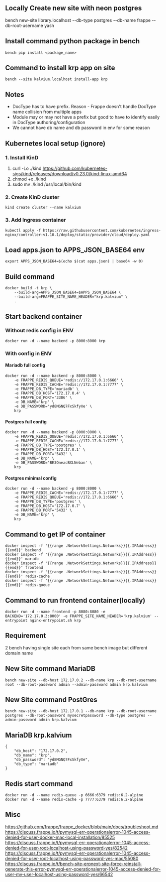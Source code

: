 ## Locally Create new site with neon postgres

bench new-site library.localhost --db-type postgres --db-name frappe --db-root-username yash

## Install command python package in bench

    bench pip install <package_name>

## Command to install krp app on site
    bench --site kalvium.localhost install-app krp

## Notes
- DocType has to have prefix. Reason - Frappe doesn't handle DocType name collision from multiple apps
- Module may or may not have a prefix but good to have to identify easily in DocType authoring/configuration
- We cannot have db name and db password in env for some reason

## Kubernetes local setup (ignore)

### 1. Install KinD
1. curl -Lo ./kind https://github.com/kubernetes-sigs/kind/releases/download/v0.23.0/kind-linux-amd64
2. chmod +x ./kind
3. sudo mv ./kind /usr/local/bin/kind

### 2. Create KinD cluster
    kind create cluster --name kalvium

### 3. Add Ingress container
    kubectl apply -f https://raw.githubusercontent.com/kubernetes/ingress-nginx/controller-v1.10.1/deploy/static/provider/cloud/deploy.yaml

## Load apps.json to APPS_JSON_BASE64 env
    export APPS_JSON_BASE64=$(echo $(cat apps.json) | base64 -w 0)

## Build command
    docker build -t krp \
        --build-arg=APPS_JSON_BASE64=$APPS_JSON_BASE64 \
        --build-arg=FRAPPE_SITE_NAME_HEADER="krp.kalvium" \
        .

## Start backend container

### Without redis config in ENV
    docker run -d --name backend -p 8000:8000 krp
### With config in ENV

#### Mariadb full config
    docker run -d --name backend -p 8000:8000 \
        -e FRAPPE_REDIS_QUEUE='redis://172.17.0.1:6666' \
        -e FRAPPE_REDIS_CACHE='redis://172.17.0.1:7777' \
        -e FRAPPE_DB_TYPE='mariadb' \
        -e FRAPPE_DB_HOST='172.17.0.4' \
        -e FRAPPE_DB_PORT='3306' \
        -e DB_NAME='krp' \
        -e DB_PASSWORD='yd8MGNQ7FxSkfyXe' \
        krp

#### Postgres full config
    docker run -d --name backend -p 8000:8000 \
        -e FRAPPE_REDIS_QUEUE='redis://172.17.0.1:6666' \
        -e FRAPPE_REDIS_CACHE='redis://172.17.0.1:7777' \
        -e FRAPPE_DB_TYPE='postgres' \
        -e FRAPPE_DB_HOST='172.17.0.1' \
        -e FRAPPE_DB_PORT='5432' \
        -e DB_NAME='krp' \
        -e DB_PASSWORD='BE3OneacBXLNeban' \
        krp

#### Postgres minimal config
    docker run -d --name backend -p 8000:8000 \
        -e FRAPPE_REDIS_CACHE='redis://172.17.0.1:7777' \
        -e FRAPPE_REDIS_QUEUE='redis://172.17.0.1:6666' \
        -e FRAPPE_DB_TYPE='postgres' \
        -e FRAPPE_DB_HOST='172.17.0.7' \
        -e FRAPPE_DB_PORT='5432' \
        -e DB_NAME='krp' \
        krp

## Command to get IP of container
    docker inspect -f '{{range .NetworkSettings.Networks}}{{.IPAddress}}{{end}}' backend
    docker inspect -f '{{range .NetworkSettings.Networks}}{{.IPAddress}}{{end}}' maridb
    docker inspect -f '{{range .NetworkSettings.Networks}}{{.IPAddress}}{{end}}' frontend
    docker inspect -f '{{range .NetworkSettings.Networks}}{{.IPAddress}}{{end}}' redis-cache
    docker inspect -f '{{range .NetworkSettings.Networks}}{{.IPAddress}}{{end}}' redis-queue

## Command to run frontend container(locally)
    docker run -d --name frontend -p 8080:8080 -e BACKEND='172.17.0.3:8000' -e FRAPPE_SITE_NAME_HEADER='krp.kalvium' --entrypoint nginx-entrypoint.sh krp

## Requirement
2 bench having single site each from same bench image but different domain name

## New Site command MariaDB
    bench new-site --db-host 172.17.0.2 --db-name krp --db-root-username root --db-root-password admin --admin-password admin krp.kalvium

## New Site command PostGres
    bench new-site --db-host 172.17.0.1 --db-name krp --db-root-username postgres --db-root-password mysecretpassword --db-type postgres --admin-password admin krp.kalvium

## MariaDB krp.kalvium
    {
        "db_host": "172.17.0.2",
        "db_name": "krp",
        "db_password": "yd8MGNQ7FxSkfyXe",
        "db_type": "mariadb"
    }
## Redis start command
    docker run -d --name redis-queue -p 6666:6379 redis:6.2-alpine
    docker run -d --name redis-cache -p 7777:6379 redis:6.2-alpine

## Misc
https://github.com/frappe/frappe_docker/blob/main/docs/troubleshoot.md
https://discuss.frappe.io/t/pymysql-err-operationalerror-1045-access-denied-for-user-docker-mac-local-installation/85525
https://discuss.frappe.io/t/pymysql-err-operationalerror-1045-access-denied-for-user-root-localhost-using-password-yes/82542
https://discuss.frappe.io/t/pymysql-err-operationalerror-1045-access-denied-for-user-root-localhost-using-password-yes-mac/55080
https://discuss.frappe.io/t/bench-site-erpnext-site-force-reinstall-generate-this-error-pymysql-err-operationalerror-1045-access-denied-for-user-my-user-localhost-using-password-yes/66542